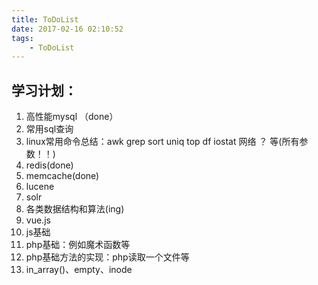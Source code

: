```yaml
---
title: ToDoList
date: 2017-02-16 02:10:52
tags:
    - ToDoList
---
```

## 学习计划：
1. 高性能mysql （done）
2. 常用sql查询
3. linux常用命令总结：awk grep sort uniq top df iostat 网络 ？ 等(所有参数！！)
4. redis(done)
5. memcache(done)
6. lucene
7. solr
8. 各类数据结构和算法(ing)
9. vue.js
10. js基础
11. php基础：例如魔术函数等
12. php基础方法的实现：php读取一个文件等
13. in_array()、empty、inode
